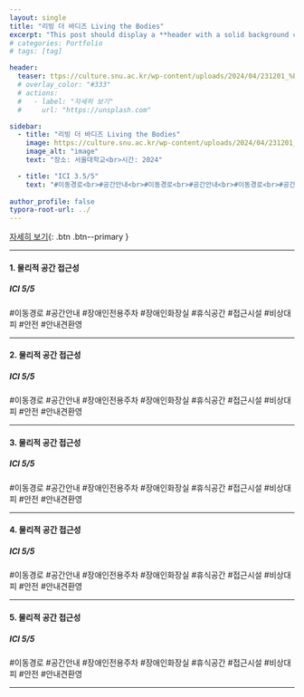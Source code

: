 ```yaml
---
layout: single
title: "리빙 더 바디즈 Living the Bodies"
excerpt: "This post should display a **header with a solid background color**, if the theme supports it."
# categories: Portfolio
# tags: [tag]

header:
  teaser: ttps://culture.snu.ac.kr/wp-content/uploads/2024/04/231201_%EB%A6%AC%EB%B9%99%EB%8D%94%EB%B0%94%EB%94%94%EC%A6%88_%EB%AA%A8%EC%85%98%ED%8F%AC%EC%8A%A4%ED%84%B0MotionPoster.mp4 # 포스터 이미지
  # overlay_color: "#333"
  # actions:
  #   - label: "자세히 보기"
  #     url: "https://unsplash.com"

sidebar:
  - title: "리빙 더 바디즈 Living the Bodies"
    image: https://culture.snu.ac.kr/wp-content/uploads/2024/04/231201_%EB%A6%AC%EB%B9%99%EB%8D%94%EB%B0%94%EB%94%94%EC%A6%88_%EB%AA%A8%EC%85%98%ED%8F%AC%EC%8A%A4%ED%84%B0MotionPoster.mp4 # 포스터 이미지
    image_alt: "image"
    text: "장소: 서울대학교<br>시간: 2024"

  - title: "ICI 3.5/5"
    text: "#이동경로<br>#공간안내<br>#이동경로<br>#공간안내<br>#이동경로<br>#공간안내"
    
author_profile: false
typora-root-url: ../
---
```


[자세히 보기](https://culture.snu.ac.kr/event/livingthebodies/){: .btn .btn--primary }


---

#### 1. 물리적 공간 접근성

##### ICI 5/5

#이동경로 #공간안내 #장애인전용주차 #장애인화장실 #휴식공간 #접근시설 #비상대피 #안전 #안내견환영

---

#### 2. 물리적 공간 접근성

##### ICI 5/5

#이동경로 #공간안내 #장애인전용주차 #장애인화장실 #휴식공간 #접근시설 #비상대피 #안전 #안내견환영

---

#### 3. 물리적 공간 접근성

##### ICI 5/5

#이동경로 #공간안내 #장애인전용주차 #장애인화장실 #휴식공간 #접근시설 #비상대피 #안전 #안내견환영

---

#### 4. 물리적 공간 접근성

##### ICI 5/5

#이동경로 #공간안내 #장애인전용주차 #장애인화장실 #휴식공간 #접근시설 #비상대피 #안전 #안내견환영

---

#### 5. 물리적 공간 접근성

##### ICI 5/5

#이동경로 #공간안내 #장애인전용주차 #장애인화장실 #휴식공간 #접근시설 #비상대피 #안전 #안내견환영

---







